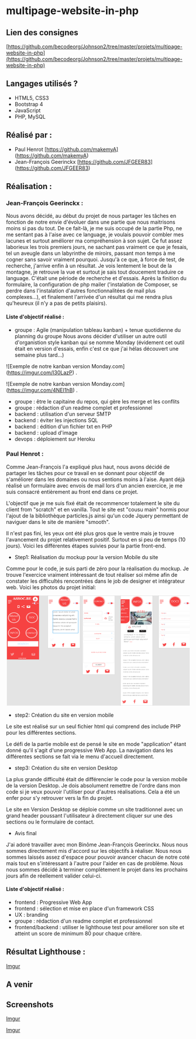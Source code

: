 # multipage-website-in-php

## Lien des consignes
[https://github.com/becodeorg/Johnson2/tree/master/projets/multipage-website-in-php](https://github.com/becodeorg/Johnson2/tree/master/projets/multipage-website-in-php)

## Langages utilisés ?

+ HTML5, CSS3
+ Bootstrap 4
+ JavaScript
+ PHP, MySQL

## Réalisé par :

+ Paul Henrot [https://github.com/makemyA] (https://github.com/makemyA)
+ Jean-François Geerinckx [https://github.com/JFGEER83] (https://github.com/JFGEER83) 

## Réalisation :
 
 ### Jean-François Geerinckx :
 
 Nous avons décidé, au début du projet de nous partager les tâches en fonction de notre envie d'évoluer dans une partie que nous maitrisons moins si pas du tout. 
 De ce fait-là, je me suis occupé de la partie Php, ne me sentant pas à l'aise avec ce language, je voulais pouvoir combler mes lacunes et surtout améliorer ma compréhension à son sujet. 
 Ce fut assez laborieux les trois premiers jours, ne sachant pas vraiment ce que je fesais, tel un aveugle dans un labyrinthe de miroirs, passant mon temps à me cogner sans savoir vraiment pourquoi. Jusqu'à ce que, à force de test, de recherche, j'arrive enfin à un résultat. Je vois lentement le bout de la montagne, je retrouve la vue et surtout je sais tout doucement traduire ce language. 
 C'était une période de recherche et d'essais. 
 Après la finition du formulaire, la configuration de php mailer ('instalation de Composer, se perdre dans l'instalation d'autres fonctionnalitées de mail plus complexes...), et finalement l'arrivée d'un résultat qui me rendra plus qu'heureux (il n'y a pas de petits plaisirs). 
 
 #### Liste d'objectif réalisé :
 
 * groupe : Agile (manipulation tableau kanban) + tenue quotidienne du planning du groupe
   Nous avons décider d'utiliser un autre outil d'organistion style kanban qui se nomme Monday 
  (évidement cet outil était en  version d'essais, enfin c'est ce que j'ai hélas découvert une semaine plus tard...)    
  
 ![Exemple de notre kanban version Monday.com] (https://imgur.com/I30LazP) .
    
 ![Exemple de notre kanban version Monday.com] (https://imgur.com/4NEI1hB) . 
   
 * groupe : être le capitaine du repos, qui gère les merge et les conflits
 * groupe : rédaction d'un readme complet et professionnel 
 * backend : utilisation d'un serveur SMTP
 * backend : éviter les injections SQL
 * backend : édition d'un fichier txt en PHP
 * backend : upload d'image
 * devops : déploiement sur Heroku

### Paul Henrot :

Comme Jean-François l'a expliqué plus haut, nous avons décidé de partager les tâches pour ce travail en se donnant pour objectif de s'améliorer dans les domaines ou nous sentions moins à l'aise. 
Ayant déjà réalisé un formulaire avec envois de mail lors d'un ancien exercice, je me suis consacré entièrement au front end dans ce projet.

L'objectif que je me suis fixé était de recommencer totalement le site du client from "scratch" et en vanilla.
Tout le site est "cousu main" hormis pour l'ajout de la bibliothèque particles.js ainsi qu'un code Jquery permettant de naviguer dans le site de manière "smooth".

Il n'est pas fini, les yeux ont été plus gros que le ventre mais je trouve l'avancement du projet relativement positif. Surtout en si peu de temps (10 jours). Voici les différentes étapes suivies pour la partie front-end.

* Step1: Réalisation du mockup pour la version Mobile du site

Comme pour le code, je suis parti de zéro pour la réalisation du mockup. Je trouve l'exercice vraiment intéressant de tout réaliser soi même afin de constater les difficultés rencontrées dans le job de designer et intégrateur web. Voici les photos du projet initial:

<p style="text-align: center;">
<img src="mockup.png" width="500px" height="300px" alt="logo becode"/>
</p>

* step2: Création du site en version mobile

Le site est réalisé sur un seul fichier html qui comprend des include PHP pour les différentes sections. 

Le défi de la partie mobile est de pensé le site en mode "application" étant donné qu'il s'agit d'une progressive Web App. La navigation dans les différentes sections se fait via le menu d'accueil directement.

* step3: Création du site en version Desktop

La plus grande difficulté était de différencier le code pour la version mobile de la version Desktop. 
Je dois absolument remettre de l'ordre dans mon code si je veux pouvoir l'utiliser pour d'autres réalisations.
Cela a été un enfer pour s'y retrouver vers la fin du projet.

Le site en Version Desktop se déploie comme un site traditionnel avec un grand header poussant l'utilisateur à directement cliquer sur une des sections ou le formulaire de contact.

* Avis final

J'ai adoré travailler avec mon Binôme Jean-François Geerinckx. Nous nous sommes directement mis d'accord sur les objectifs à réaliser. Nous nous sommes laissés assez d'espace pour pouvoir avancer chacun de notre coté mais tout en s'intéressant à l'autre pour l'aider en cas de problème. Nous nous sommes décidé à terminer complètement le projet dans les prochains jours afin de réellement valider celui-ci.
#### Liste d'objectif réalisé :

* frontend : Progressive Web App
* frontend : sélection et mise en place d'un framework CSS
* UX : branding
* groupe : rédaction d'un readme complet et professionnel
* frontend/backend : utiliser le lighthouse test pour améliorer son site et atteint un score de minimum 80 pour chaque critère.

## Résultat Lighthouse : 
 
 [Imgur](https://i.imgur.com/ssfvIRv.png)
 
## A venir

## Screenshots 

[Imgur](https://i.imgur.com/RZHTk2D.png)

[Imgur](https://i.imgur.com/VW7nDCv.png)
